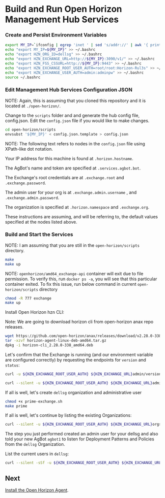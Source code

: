 # Build and Run Open Horizon Management Hub Services

### Create and Persist Environment Variables

``` bash
export MY_IP=`ifconfig | egrep 'inet ' | sed 's/addr://' | awk '{ print $2 }' | egrep -v '^172.|^10.|^127.' | head -1`
echo "export MY_IP=${MY_IP}" >> ~/.bashrc
echo "export HZN_ORG_ID=dellsg" >> ~/.bashrc
echo "export HZN_EXCHANGE_URL=http://${MY_IP}:3090/v1/" >> ~/.bashrc
echo "export HZN_FSS_CSSURL=http://${MY_IP}:9443" >> ~/.bashrc
echo "export HZN_EXCHANGE_ROOT_USER_AUTH=root/root:Horizon-Rul3s" >> ~/.bashrc
echo "export HZN_EXCHANGE_USER_AUTH=admin:adminpw" >> ~/.bashrc
source ~/.bashrc
```

### Edit Management Hub Services Configuration JSON

NOTE: Again, this is assuming that you cloned this repository and it is located at `./open-horizon/`.

Change to the `scripts` folder and and generate the hub config file, config.json.
Edit the `config.json` file if you would like to make changes.

``` bash
cd open-horizon/scripts
envsubst '${MY_IP}' < config.json.template > config.json
```

NOTE: The following text refers to nodes in the `config.json` file using XPath-like dot notation.

Your IP address for this machine is found at `.horizon.hostname`.

The AgBot's name and token are specified at `.services.agbot.bot`.

The Exchange's root credentials are at `.exchange.root` and `.exchange.password`.

The admin user for your org is at `.exchange.admin.username` , and `.exchange.admin.password`.

The organization is specified at `.horizon.namespace` and `.exchange.org`.

These instructions are assuming, and will be referring to, the default values specified at the nodes listed above.

### Build and Start the Services

NOTE: I am assuming that you are still in the `open-horizon/scripts` directory.

``` bash
make
make up
```

NOTE: `openhorizon/amd64_exchange-api` container will exit due to file permission. To verify this, run `docker ps -a`, you will see that this particular container exited. To fix this issue, run below command in current `open-horizon/scripts` directory

``` bash
chmod -R 777 exchange
make up
```

Install Open Horizon hzn CLI:

Note: We are going to download horizon cli from open-horizon anax repo releases.

``` bash
wget https://github.com/open-horizon/anax/releases/download/v2.28.0-338/horizon-agent-linux-deb-amd64.tar.gz
tar -xzvf horizon-agent-linux-deb-amd64.tar.gz
dpkg -i horizon-cli_2.28.0-338_amd64.deb
```

Let's confirm that the Exchange is running (and our environment variable are configured correctly) by 
requesting the endpoints for `version` and `status`:

``` bash
curl -u ${HZN_EXCHANGE_ROOT_USER_AUTH} ${HZN_EXCHANGE_URL}admin/version
```

``` bash
curl --silent -u ${HZN_EXCHANGE_ROOT_USER_AUTH} ${HZN_EXCHANGE_URL}admin/status | jq .
```

If all is well, let's create `dellsg` organization and administrative user

``` bash
chmod +x prime-exchange.sh
make prime
```

If all is well, let's continue by listing the existing Organizations:

``` bash
curl --silent -u ${HZN_EXCHANGE_ROOT_USER_AUTH} ${HZN_EXCHANGE_URL}orgs | jq .
```

The step you just performed created an admin user for your dellsg and also told your new AgBot `agbot1` to listen for Deployment Patterns and Policies from the `dellsg` Organization.

List the current users in `dellsg`:

``` bash
curl --silent -sSf -u ${HZN_EXCHANGE_ROOT_USER_AUTH} ${HZN_EXCHANGE_URL}orgs/dellsg/users | jq .
```

## Next

[Install the Open Horizon Agent](install-agent.md).

